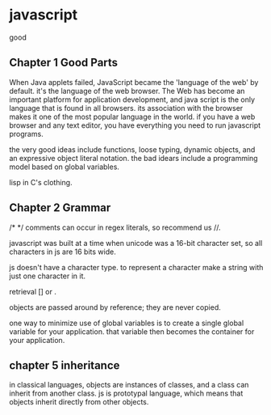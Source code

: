 # javascript
good

## Chapter 1 Good Parts

When Java applets failed, JavaScript became the 'language of the web' by default.
it's the language of the web browser. The Web has become an important platform for application development,
and java script is the only language that is found in all browsers.
its association with the browser makes it
one of the most popular language in the world.
if you have a web browser and any text editor, you have everything you need to run javascript programs.

the very good ideas include functions, loose typing, dynamic objects, and an expressive object literal notation.
the bad idears include a programming model based on global variables.

lisp in C's clothing.

## Chapter 2 Grammar

/\* \*/ comments can occur in regex literals, so recommend us //.

javascript was built at a time when unicode was a 16-bit character set, so all characters in js are 16 bits wide.

js doesn't have a character type. to represent a character make a string with just one character in it.

retrieval [] or .

objects are passed around by reference; they are never copied.

one way to minimize use of global variables is to create a single global variable for your application. that variable then becomes the container for your application.
## chapter 5 inheritance

in classical languages, objects are instances of classes, and a class can inherit from another class. js is prototypal language, which means that objects inherit  directly from other objects.
